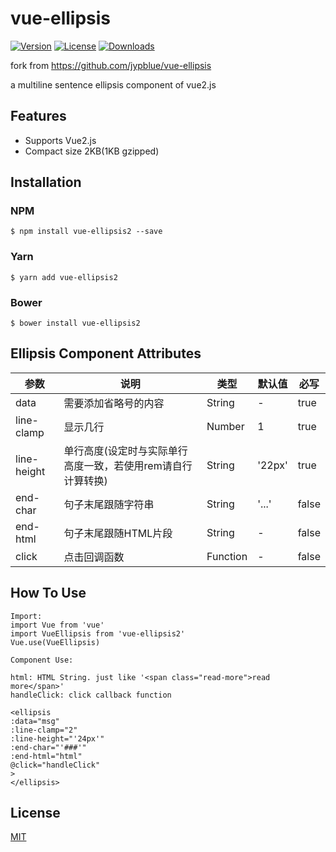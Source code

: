 # vue-ellipsis


[![Version](https://img.shields.io/npm/v/vue-ellipsis2.svg)](https://www.npmjs.com/package/vue-ellipsis2) [![License](https://img.shields.io/npm/l/vue-ellipsis2.svg)](https://www.npmjs.com/package/vue-ellipsis2) [![Downloads](https://img.shields.io/npm/dt/vue-ellipsis2.svg)](https://www.npmjs.com/package/vue-ellipsis2)

fork from https://github.com/jypblue/vue-ellipsis

a multiline sentence ellipsis component of vue2.js

## Features
- Supports Vue2.js
- Compact size 2KB(1KB gzipped)

## Installation

### NPM
```
$ npm install vue-ellipsis2 --save
```
### Yarn
```
$ yarn add vue-ellipsis2
```

### Bower
```
$ bower install vue-ellipsis2
```

## Ellipsis Component Attributes

| 参数        | 说明           | 类型               | 默认值       |  必写   |
|------------|----------------|--------------------|--------------|----------------|
| data | 需要添加省略号的内容 | String | -   | true |
| line-clamp  | 显示几行 | Number | 1  | true |
| line-height | 单行高度(设定时与实际单行高度一致，若使用rem请自行计算转换)  | String | '22px'   | true |
| end-char | 句子末尾跟随字符串 | String |'...'| false |
| end-html | 句子末尾跟随HTML片段 | String| - | false |
| click | 点击回调函数 |  Function | - | false |


## How To Use

```
Import:
import Vue from 'vue'
import VueEllipsis from 'vue-ellipsis2'
Vue.use(VueEllipsis)

Component Use:

html: HTML String. just like '<span class="read-more">read more</span>'
handleClick: click callback function

<ellipsis
:data="msg"
:line-clamp="2"
:line-height="'24px'"
:end-char="'###'"
:end-html="html"
@click="handleClick"
>
</ellipsis>

```



## License

[MIT](http://opensource.org/licenses/MIT)

